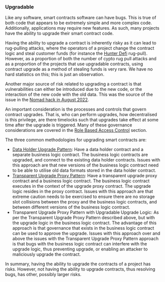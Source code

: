 ### Upgradable
Like any software, smart contracts software can have bugs. This is true of both code that appears to be extremely simple and more complex code. Additionally, applications may require new features. As such, many projects have the ability to upgrade their smart contract code.

Having the ability to upgrade a contract is inherently risky as it can lead to rug-pulling attacks, where the operators of a project change the contract logic and steal customer funds (for instance the [Hunter Defi](https://twitter.com/CertiKAlert/status/1523153063875575809) rug-pull). However, as a proportion of both the number of cypto rug pull attacks and as a proportion of the projects that use upgradable contracts, using contract upgrade as a method of stealing funds is very rare. We have no hard statistics on this; this is just an observation.

Another major source of risk related to upgrading a contract is that vulnerabilities can either be introduced due to the new code, or the interaction of the new code with the old data. This was the source of the issue in the [Nomad hack in August 2022](https://medium.com/nomad-xyz-blog/nomad-bridge-hack-root-cause-analysis-875ad2e5aacd).

An important consideration is the processes and controls that govern contract upgrades. That is, who can perform upgrades, how decentralised is this privilege, are there timelocks such that upgrades take effect at some time after the upgrade is triggered. Many of these governance considerations are covered in the [Role Based Access Control](../30implementation/access-control.md) section.


The three common methodologies for upgrading smart contracts are:

* [Data Holder Upgrade Pattern](https://www.youtube.com/watch?v=VhzafmGGmzo): Have a data holder contract and a separate business logic contract. The business logic contracts are upgraded, and connect to the existing data holder contracts. Issues with this approach are that new versions of the business logic contract need to be able to utilise old data formats stored in the data holder contract.
* [Transparent Upgrade Proxy Pattern](https://docs.openzeppelin.com/upgrades-plugins/1.x/proxies): Have a transparent upgrade proxy contract and a business logic contract. The business logic contract executes in the context of the upgrade proxy contract. The upgrade logic resides in the proxy contract. Issues with this approach are that extreme caution needs to be exercised to ensure there are no storage slot collisions between the proxy and the business logic contracts, and between different versions of the business logic contract.
* Transparent Upgrade Proxy Pattern with Upgradable Upgrade Logic: As per the Transparent Upgrade Proxy Pattern described above, but with the upgrade logic in the business logic contract. The advantage of this approach is that governance that exists in the business logic contract can be used to approve the upgrade. Issues with this approach over and above the issues with the Transparent Upgrade Proxy Pattern approach is that bugs with the business logic contract can interfere with the upgrade logic, thus preventing upgrade, or enabling an attacker to maliciously upgrade the contract.

In summary, having the ability to upgrade the contracts of a project has risks. However, not having the ability to upgrade contracts, thus resolving bugs, has other, possibly larger risks.
